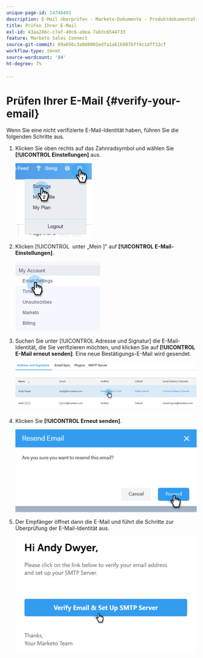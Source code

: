 ```yaml
---
unique-page-id: 14746491
description: E-Mail überprüfen - Marketo-Dokumente - Produktdokumentation
title: Prüfen Ihrer E-Mail
exl-id: 43aa286c-c7af-40c6-a9ea-7ab3c6544733
feature: Marketo Sales Connect
source-git-commit: 09a656c3a0d0002edfa1a61b987bff4c1dff33cf
workflow-type: tm+mt
source-wordcount: '84'
ht-degree: 7%

---
```


# Prüfen Ihrer E-Mail {#verify-your-email}

Wenn Sie eine nicht verifizierte E-Mail-Identität haben, führen Sie die folgenden Schritte aus.

1. Klicken Sie oben rechts auf das Zahnradsymbol und wählen Sie **[!UICONTROL Einstellungen]** aus.

   ![](assets/verify-your-email-1.png)

1. Klicken [!UICONTROL &#x200B; unter „Mein &#x200B;]&quot; auf **[!UICONTROL E-Mail-Einstellungen]**.

   ![](assets/verify-your-email-2.png)

1. Suchen Sie unter [!UICONTROL Adresse und Signatur] die E-Mail-Identität, die Sie verifizieren möchten, und klicken Sie auf **[!UICONTROL E-Mail erneut senden]**. Eine neue Bestätigungs-E-Mail wird gesendet.

   ![](assets/verify-your-email-3.png)

1. Klicken Sie **[!UICONTROL Erneut senden]**.

   ![](assets/verify-your-email-4.png)

1. Der Empfänger öffnet dann die E-Mail und führt die Schritte zur Überprüfung der E-Mail-Identität aus.

   ![](assets/verify-your-email-5.png)
